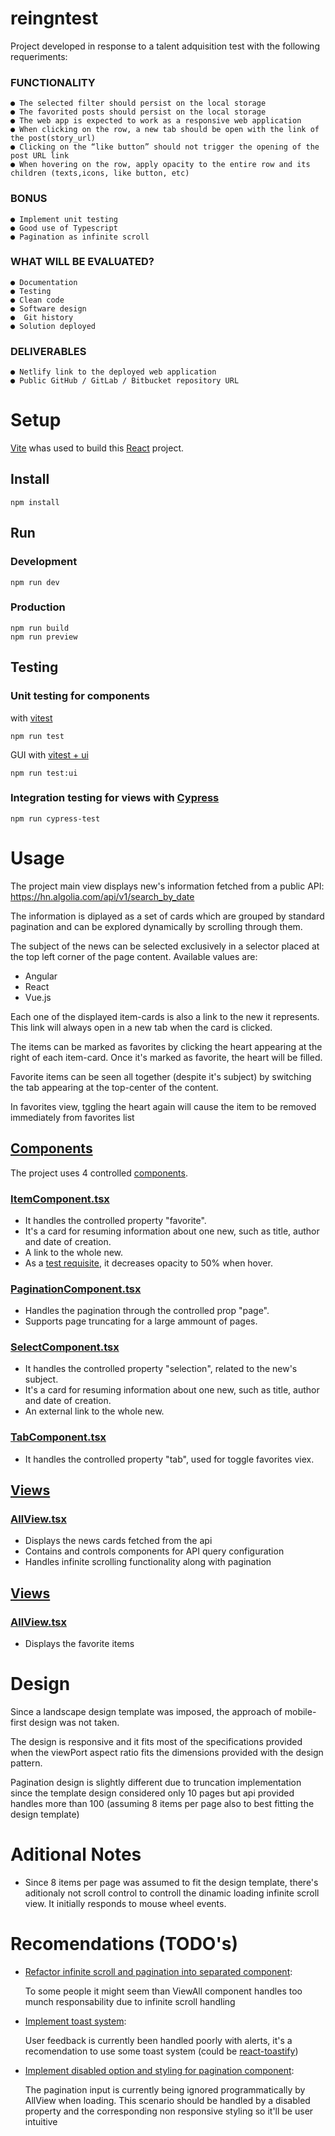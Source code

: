 # reingntest
Project developed in response to a talent adquisition test with the following requeriments:

### FUNCTIONALITY
    ● The selected filter should persist on the local storage
    ● The favorited posts should persist on the local storage
    ● The web app is expected to work as a responsive web application
    ● When clicking on the row, a new tab should be open with the link of the post(story_url)
    ● Clicking on the “like button” should not trigger the opening of the post URL link
    ● When hovering on the row, apply opacity to the entire row and its children (texts,icons, like button, etc)
### BONUS
    ● Implement unit testing
    ● Good use of Typescript
    ● Pagination as infinite scroll
### WHAT WILL BE EVALUATED?
    ● Documentation
    ● Testing
    ● Clean code
    ● Software design
    ●  Git history
    ● Solution deployed
### DELIVERABLES
    ● Netlify link to the deployed web application
    ● Public GitHub / GitLab / Bitbucket repository URL

# Setup
[Vite](https://vitejs.dev/) whas used to build this [React](https://es.reactjs.org/) project.

## Install
```
npm install
```

## Run
### Development
```
npm run dev
```

### Production
```
npm run build
npm run preview
```

## Testing
### Unit testing for components
with [vitest](https://vitest.dev/)
```
npm run test
```
GUI with [vitest + ui](https://www.npmjs.com/package/@vitest/ui)
```
npm run test:ui
```
### Integration testing for views with [Cypress](https://www.cypress.io/)
```
npm run cypress-test
```

# Usage
The project main view displays new's information fetched from a public API:
https://hn.algolia.com/api/v1/search_by_date

The information is diplayed as a set of cards which are grouped by standard pagination and can be explored dynamically by scrolling through them.

The subject of the news can be selected exclusively in a selector placed at the top left corner of the page content. Available values are:
- Angular
- React
- Vue.js

Each one of the displayed item-cards is also a link to the new it represents. This link will always open in a new tab when the card is clicked.

The items can be marked as favorites by clicking the heart appearing at the right of each item-card. Once it's marked as favorite, the heart will be filled.

Favorite items can be seen all together (despite it's subject) by switching the tab appearing at the top-center of the content.

In favorites view, tggling the heart again will cause the item to be removed immediately from favorites list

## [Components](src/components/)
The project uses 4 controlled [components](https://shopify-1.gitbook.io/react/2.-intermediate/controlled-and-uncontrolled-components). 

### [ItemComponent.tsx](src/components/ItemComponent.tsx)
- It handles the controlled property "favorite".
- It's a card for resuming information about one new, such as title, author and date of creation. 
- A link to the whole new.
- As a [test requisite](#functionality), it decreases opacity to 50% when hover.

### [PaginationComponent.tsx](src/components/PaginationComponent.tsx)

- Handles the pagination through the controlled prop "page".
- Supports page truncating for a large ammount of pages.

### [SelectComponent.tsx](src/components/SelectComponent.tsx)
- It handles the controlled property "selection", related to the new's subject.
- It's a card for resuming information about one new, such as title, author and date of creation. 
- An external link to the whole new.


### [TabComponent.tsx](src/components/TabComponent.tsx)

- It handles the controlled property "tab", used for toggle favorites viex.

## [Views](src/views/)
### [AllView.tsx](src/views/AllView.tsx)

- Displays the news cards fetched from the api
- Contains and controls components for API query configuration
- Handles infinite scrolling functionality along with pagination

## [Views](src/views/)
### [AllView.tsx](src/views/AllView.tsx)

- Displays the favorite items


# Design
Since a landscape design template was imposed, the approach of mobile-first design was not taken.

The design is responsive and it fits most of the specifications provided when the viewPort aspect ratio fits the dimensions provided with the design pattern.

Pagination design is slightly different due to truncation implementation since the template design considered only 10 pages but api provided handles more than 100 (assuming 8 items per page also to best fitting the design template)

# Aditional Notes
- Since 8 items per page was assumed to fit the design template, there's aditionaly not scroll control to controll the dinamic loading infinite scroll view. It initially responds to mouse wheel events.

# Recomendations (TODO's)
- [Refactor infinite scroll and pagination into separated component](src/views/AllView.tsx#L7):
    
    To some people it might seem than ViewAll component handles too munch responsability due to infinite scroll handling
- [Implement toast system](src/views/AllView.tsx#L137):

    User feedback is currently been handled poorly with alerts, it's a recomendation to use some toast system (could be [react-toastify](https://www.npmjs.com/package/react-toastify))

- [Implement disabled option and styling for pagination component](src/views/AllView.tsx#L251):

    The pagination input is currently being ignored programmatically by AllView when loading. This scenario should be handled by a disabled property and the corresponding non responsive styling so it'll be user intuitive

